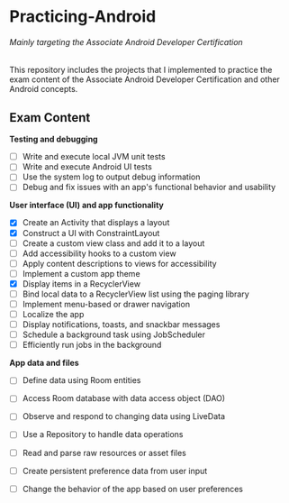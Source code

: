 # Practicing-Android 
###### Mainly targeting the Associate Android Developer Certification 

This repository includes the projects that I implemented to practice the exam content of the Associate Android Developer Certification and other Android concepts. 

## Exam Content 
**Testing and debugging**
- [ ] Write and execute local JVM unit tests
- [ ] Write and execute Android UI tests
- [ ] Use the system log to output debug information
- [ ] Debug and fix issues with an app's functional behavior and usability

**User interface (UI) and app functionality**
- [x] Create an Activity that displays a layout
- [x] Construct a UI with ConstraintLayout
- [ ] Create a custom view class and add it to a layout
- [ ] Add accessibility hooks to a custom view
- [ ] Apply content descriptions to views for accessibility
- [ ] Implement a custom app theme
- [x] Display items in a RecyclerView
- [ ] Bind local data to a RecyclerView list using the paging library
- [ ] Implement menu-based or drawer navigation
- [ ] Localize the app
- [ ] Display notifications, toasts, and snackbar messages
- [ ] Schedule a background task using JobScheduler
- [ ] Efficiently run jobs in the background

**App data and files**
- [ ] Define data using Room entities
- [ ] Access Room database with data access object (DAO)
- [ ] Observe and respond to changing data using LiveData
- [ ] Use a Repository to handle data operations
- [ ] Read and parse raw resources or asset files
- [ ] Create persistent preference data from user input
- [ ] Change the behavior of the app based on user preferences



